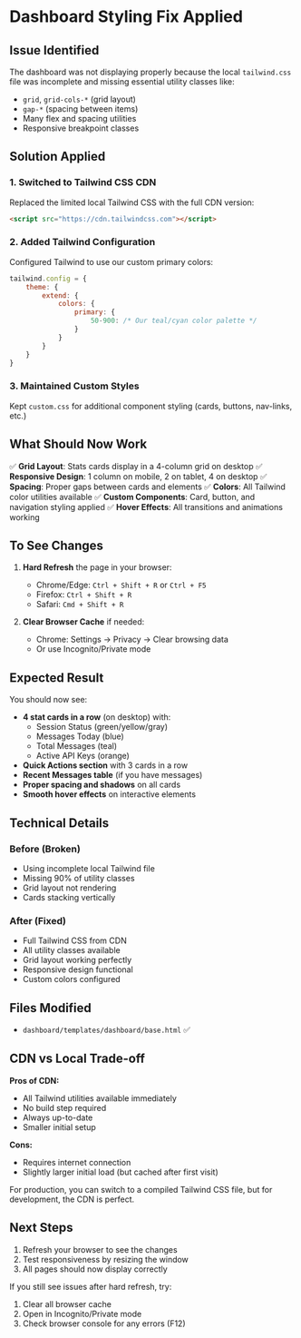 # Dashboard Styling Fix Applied

## Issue Identified
The dashboard was not displaying properly because the local `tailwind.css` file was incomplete and missing essential utility classes like:
- `grid`, `grid-cols-*` (grid layout)
- `gap-*` (spacing between items)
- Many flex and spacing utilities
- Responsive breakpoint classes

## Solution Applied

### 1. Switched to Tailwind CSS CDN
Replaced the limited local Tailwind CSS with the full CDN version:
```html
<script src="https://cdn.tailwindcss.com"></script>
```

### 2. Added Tailwind Configuration
Configured Tailwind to use our custom primary colors:
```javascript
tailwind.config = {
    theme: {
        extend: {
            colors: {
                primary: {
                    50-900: /* Our teal/cyan color palette */
                }
            }
        }
    }
}
```

### 3. Maintained Custom Styles
Kept `custom.css` for additional component styling (cards, buttons, nav-links, etc.)

## What Should Now Work

✅ **Grid Layout**: Stats cards display in a 4-column grid on desktop
✅ **Responsive Design**: 1 column on mobile, 2 on tablet, 4 on desktop
✅ **Spacing**: Proper gaps between cards and elements
✅ **Colors**: All Tailwind color utilities available
✅ **Custom Components**: Card, button, and navigation styling applied
✅ **Hover Effects**: All transitions and animations working

## To See Changes

1. **Hard Refresh** the page in your browser:
   - Chrome/Edge: `Ctrl + Shift + R` or `Ctrl + F5`
   - Firefox: `Ctrl + Shift + R`
   - Safari: `Cmd + Shift + R`

2. **Clear Browser Cache** if needed:
   - Chrome: Settings → Privacy → Clear browsing data
   - Or use Incognito/Private mode

## Expected Result

You should now see:
- **4 stat cards in a row** (on desktop) with:
  - Session Status (green/yellow/gray)
  - Messages Today (blue)
  - Total Messages (teal)
  - Active API Keys (orange)
- **Quick Actions section** with 3 cards in a row
- **Recent Messages table** (if you have messages)
- **Proper spacing and shadows** on all cards
- **Smooth hover effects** on interactive elements

## Technical Details

### Before (Broken)
- Using incomplete local Tailwind file
- Missing 90% of utility classes
- Grid layout not rendering
- Cards stacking vertically

### After (Fixed)
- Full Tailwind CSS from CDN
- All utility classes available
- Grid layout working perfectly
- Responsive design functional
- Custom colors configured

## Files Modified
- `dashboard/templates/dashboard/base.html` ✅

## CDN vs Local Trade-off

**Pros of CDN:**
- All Tailwind utilities available immediately
- No build step required
- Always up-to-date
- Smaller initial setup

**Cons:**
- Requires internet connection
- Slightly larger initial load (but cached after first visit)

For production, you can switch to a compiled Tailwind CSS file, but for development, the CDN is perfect.

## Next Steps

1. Refresh your browser to see the changes
2. Test responsiveness by resizing the window
3. All pages should now display correctly

If you still see issues after hard refresh, try:
1. Clear all browser cache
2. Open in Incognito/Private mode
3. Check browser console for any errors (F12)

